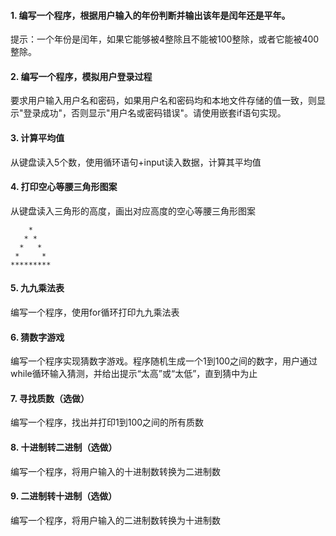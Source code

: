 #### 1. 编写一个程序，根据用户输入的年份判断并输出该年是闰年还是平年。
提示：一个年份是闰年，如果它能够被4整除且不能被100整除，或者它能被400整除。
#### 2. 编写一个程序，模拟用户登录过程
要求用户输入用户名和密码，如果用户名和密码均和本地文件存储的值一致，则显示"登录成功"，否则显示"用户名或密码错误"。请使用嵌套if语句实现。
#### 3. 计算平均值
从键盘读入5个数，使用循环语句+input读入数据，计算其平均值
#### 4. 打印空心等腰三角形图案
从键盘读入三角形的高度，画出对应高度的空心等腰三角形图案

```
    *
   * *
  *   *
 *     *
*********
```
#### 5. 九九乘法表
编写一个程序，使用for循环打印九九乘法表
#### 6. 猜数字游戏
编写一个程序实现猜数字游戏。程序随机生成一个1到100之间的数字，用户通过while循环输入猜测，并给出提示“太高”或“太低”，直到猜中为止
#### 7. 寻找质数（选做）
编写一个程序，找出并打印1到100之间的所有质数
#### 8. 十进制转二进制（选做）
编写一个程序，将用户输入的十进制数转换为二进制数
#### 9. 二进制转十进制（选做）
编写一个程序，将用户输入的二进制数转换为十进制数

